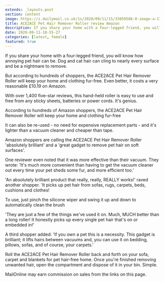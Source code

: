 ```yaml
---
extends: _layouts.post
section: content
image: https://i.dailymail.co.uk/1s/2020/09/11/15/33059588-0-image-a-17_1599835328024.jpg 
title: ACE2ACE Pet Hair Remover Roller review Amazon 
description: If you share your home with a four-legged friend, you will know how annoying pet hair can be. Dog and cat hair can cling to nearly every surface and be a nightmare to remove. 
date: 2020-09-11-18-55-27 
categories: [latest, female] 
featured: true 
--- 
```

If you share your home with a four-legged friend, you will know how annoying pet hair can be. Dog and cat hair can cling to nearly every surface and be a nightmare to remove.

But according to hundreds of shoppers, the ACE2ACE Pet Hair Remover Roller will keep your home and clothing fur-free. Even better, it costs a very reasonable £10.19 on Amazon.

With over 1,400 five-star reviews, this hand-held roller is easy to use and free from any sticky sheets, batteries or power cords. It's genius.

According to hundreds of Amazon shoppers, the ACE2ACE Pet Hair Remover Roller will keep your home and clothing fur-free

It can also be re-used - no need for expensive replacement parts - and it's lighter than a vacuum cleaner and cheaper than tape.

Amazon shoppers are calling the ACE2ACE Pet Hair Remover Roller 'absolutely brilliant' and a 'great gadget to remove pet hair on soft surfaces'. 

One reviewer even noted that it was more effective than their vacuum. They wrote: 'It's much more convenient than having to get the vacuum cleaner out every time your pet sheds some fur, and more efficient too.'

'An absolutely brilliant product that really, really, REALLY works!' raved another shopper. 'It picks up pet hair from sofas, rugs, carpets, beds, cushions and clothes! 

To use, just pinch the silicone wiper and swing it up and down to automatically clean the brush

'They are just a few of the things we've used it on. Much, MUCH better than a long roller! It honestly picks up every single pet hair that's on or embedded in!'

A third shopper added: 'If you own a pet this is a necessity. This gadget is brilliant; it lifts hairs between vacuums and, you can use it on bedding, pillows, sofas, and of course, your carpets.'

Roll the ACE2ACE Pet Hair Remover Roller back and forth on your sofa, carpet and blankets for pet hair-free home. Once you're finished removing unwanted hair, open the compartment and dispose of it in your bin. Simple.

MailOnline may earn commission on sales from the links on this page. 

